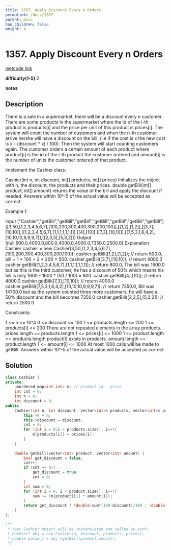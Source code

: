 ```yaml
---
title: 1357. Apply Discount Every n Orders
permalink: /docs/1357
parent: misc
has_children: false
weight: 4
---
```

# 1357. Apply Discount Every n Orders
[leetcode link](https://leetcode.com/problems/apply-discount-every-n-orders/)

**difficulty(1-5)** 
2

**notes** 


## Description
There is a sale in a supermarket, there will be a discount every n customer.
There are some products in the supermarket where the id of the i-th product is products[i] and the price per unit of this product is prices[i].
The system will count the number of customers and when the n-th customer arrive he/she will have a discount on the bill. (i.e if the cost is x the new cost is x - (discount * x) / 100). Then the system will start counting customers again.
The customer orders a certain amount of each product where product[i] is the id of the i-th product the customer ordered and amount[i] is the number of units the customer ordered of that product.

Implement the Cashier class:

Cashier(int n, int discount, int[] products, int[] prices) Initializes the object with n, the discount, the products and their prices.
double getBill(int[] product, int[] amount) returns the value of the bill and apply the discount if needed. Answers within 10^-5 of the actual value will be accepted as correct.
 

Example 1:

Input
["Cashier","getBill","getBill","getBill","getBill","getBill","getBill","getBill"]
[[3,50,[1,2,3,4,5,6,7],[100,200,300,400,300,200,100]],[[1,2],[1,2]],[[3,7],[10,10]],[[1,2,3,4,5,6,7],[1,1,1,1,1,1,1]],[[4],[10]],[[7,3],[10,10]],[[7,5,3,1,6,4,2],[10,10,10,9,9,9,7]],[[2,3,5],[5,3,2]]]
Output
[null,500.0,4000.0,800.0,4000.0,4000.0,7350.0,2500.0]
Explanation
Cashier cashier = new Cashier(3,50,[1,2,3,4,5,6,7],[100,200,300,400,300,200,100]);
cashier.getBill([1,2],[1,2]);                        // return 500.0, bill = 1 * 100 + 2 * 200 = 500.
cashier.getBill([3,7],[10,10]);                      // return 4000.0
cashier.getBill([1,2,3,4,5,6,7],[1,1,1,1,1,1,1]);    // return 800.0, The bill was 1600.0 but as this is the third customer, he has a discount of 50% which means his bill is only 1600 - 1600 * (50 / 100) = 800.
cashier.getBill([4],[10]);                           // return 4000.0
cashier.getBill([7,3],[10,10]);                      // return 4000.0
cashier.getBill([7,5,3,1,6,4,2],[10,10,10,9,9,9,7]); // return 7350.0, Bill was 14700.0 but as the system counted three more customers, he will have a 50% discount and the bill becomes 7350.0
cashier.getBill([2,3,5],[5,3,2]);                    // return 2500.0
 

Constraints:

1 <= n <= 10^4
0 <= discount <= 100
1 <= products.length <= 200
1 <= products[i] <= 200
There are not repeated elements in the array products.
prices.length == products.length
1 <= prices[i] <= 1000
1 <= product.length <= products.length
product[i] exists in products.
amount.length == product.length
1 <= amount[i] <= 1000
At most 1000 calls will be made to getBill.
Answers within 10^-5 of the actual value will be accepted as correct.
## Solution
```c++
class Cashier {
private:
    unordered_map<int,int> m; // product id - price
    int cnt = 0;
    int n = 0;
    int discount = 0;
public:
    Cashier(int n, int discount, vector<int>& products, vector<int>& prices) {
        this->n = n;
        this->discount = discount;
        cnt = 0;
        for (int i = 0;i < products.size(); i++){
            m[products[i]] = prices[i];
        }
    }
    
    double getBill(vector<int> product, vector<int> amount) {
        bool get_discount = false;
        cnt++;
        if (cnt == n){
            get_discount = true;
            cnt = 0;
        }
        int sum = 0;
        for (int i = 0; i < product.size(); i++){
            sum += (m[product[i]] * amount[i]);            
        }
        return get_discount ? (double)sum*(100-discount)/100 : (double)sum;        
    }
};

/**
 * Your Cashier object will be instantiated and called as such:
 * Cashier* obj = new Cashier(n, discount, products, prices);
 * double param_1 = obj->getBill(product,amount);
 */
``` 

<!-- 
Default label
{: .label }

Blue label
{: .label .label-blue }

Stable
{: .label .label-green }

New release
{: .label .label-purple }

Coming soon
{: .label .label-yellow }

Deprecated
{: .label .label-red } -->

